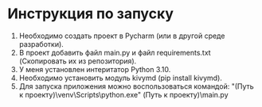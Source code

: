 # Инструкция по запуску
1. Необходимо создать проект в Pycharm (или в другой среде разработки). 
2. В проект добавить файл main.py и файл requirements.txt (Скопировать их из репозитория).
3. У меня установлен интеритатор Python 3.10.
4. Необходимо установить модуль kivymd (pip install kivymd).
5. Для запуска приложения можно воспользоваться командой: 
 "(Путь к проекту)\venv\Scripts\python.exe" (Путь к проекту)\main.py
 